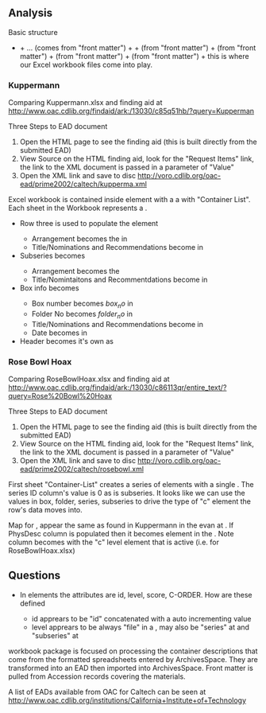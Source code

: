 
## Analysis

Basic structure

+ <ead>
    + <eadheader> ... (comes from "front matter")
    + <archdesc>
        + <did> (from "front matter")
        + <accessrestrict> (from "front matter")
        + <unrestricted> (from "front matter")
        + <prefercite> (from "front matter")
        + <dsc> this is where our Excel workbook files come into play.


### Kuppermann

Comparing Kuppermann.xlsx and finding aid at http://www.oac.cdlib.org/findaid/ark:/13030/c85q51hb/?query=Kupperman

Three Steps to EAD document

1. Open the HTML page to see the finding aid (this is built directly from the submitted EAD)
2. View Source on the HTML finding aid, look for the "Request Items" link, the link to the XML document is passed in a parameter of "Value"
3. Open the XML link and save to disc http://voro.cdlib.org/oac-ead/prime2002/caltech/kupperma.xml

Excel workbook is contained inside <dsc> element with a a <head> with "Container List".
Each sheet in the Workbook represents a <c01>.

+ Row three is used to populate the <c01> element
    + Arrangement becomes the <unitid/> in <did>
    + Title/Nominations and Recommendations become <unittitle/> in <did>
+ Subseries becomes <c02>
    + Arrangement becomes the <unitid/>
    + Title/Nomintaitons and Recommentdations become <unittitle/> in <did>
+ Box info becomes <c03>
    + Box number becomes <container type="box" label="Box ">$box_no$</container> in <did>
    + Folder No becomes <container type="folder" label="Folder ">$folder_no$</container> in <did>
    + Title/Nominations and Recommendations become <unittitle/> in <did>
    + Date becomes <unitdate> in <did>
+ Header becomes it's own <c03><did> as <unittitle/>

### Rose Bowl Hoax

Comparing RoseBowlHoax.xlsx and finding aid at http://www.oac.cdlib.org/findaid/ark:/13030/c86113qr/entire_text/?query=Rose%20Bowl%20Hoax

Three Steps to EAD document

1. Open the HTML page to see the finding aid (this is built directly from the submitted EAD)
2. View Source on the HTML finding aid, look for the "Request Items" link, the link to the XML document is passed in a parameter of "Value"
3. Open the XML link and save to disc http://voro.cdlib.org/oac-ead/prime2002/caltech/rosebowl.xml

First sheet "Container-List" creates a series of <c01> elements with a single <did>. The series ID column's value is 0 as
is subseries. It looks like we can use the values in box, folder, series, subseries to drive the type of "c" element the
row's data moves into.

Map for <unittitle>, <unitdate> appear the same as found in Kuppermann in the <did> evan at <c01>. If PhysDesc column is
populated then it becomes <physdesc> element in the <did>. Note column becomes <note> with the "c" level element that is
active (i.e. <c01> for RoseBowlHoax.xlsx)


## Questions

+ In <c02> elements the attributes are id, level, score, C-ORDER. How are these defined
    + id apprears to be "id" concatenated with a auto incrementing value
    + level apprears to be always "file" in a <co3>, may also be "series" at <c01> and "subseries" at <c02>

workbook package is focused on processing the container descriptions that come from the formatted spreadsheets entered by ArchivesSpace. They
are transformed into an EAD then imported into ArchivesSpace.  Front matter is pulled from Accession records covering the materials.

A list of EADs available from OAC for Caltech can be seen at http://www.oac.cdlib.org/institutions/California+Institute+of+Technology

